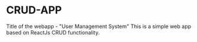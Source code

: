 # CRUD-APP
Title of the webapp - "User Management System"
This is a simple web app based on ReactJs CRUD functionality.
